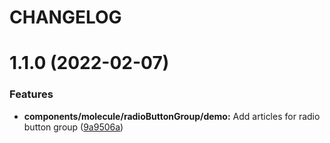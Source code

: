 # CHANGELOG

# 1.1.0 (2022-02-07)


### Features

* **components/molecule/radioButtonGroup/demo:** Add articles for radio button group ([9a9506a](https://github.com/SUI-Components/sui-components/commit/9a9506a55957fdc802c1041988804759a12c14b4))



